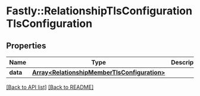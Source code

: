 # Fastly::RelationshipTlsConfigurationTlsConfiguration

## Properties

| Name | Type | Description | Notes |
| ---- | ---- | ----------- | ----- |
| **data** | [**Array&lt;RelationshipMemberTlsConfiguration&gt;**](RelationshipMemberTlsConfiguration.md) |  | [optional] |

[[Back to API list]](../../README.md#endpoints) [[Back to README]](../../README.md)

